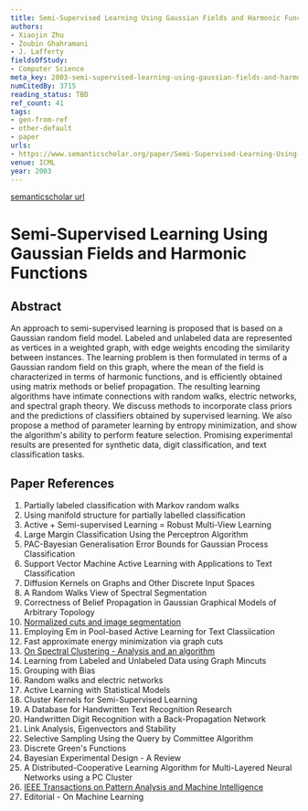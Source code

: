 ```yaml
---
title: Semi-Supervised Learning Using Gaussian Fields and Harmonic Functions
authors:
- Xiaojin Zhu
- Zoubin Ghahramani
- J. Lafferty
fieldsOfStudy:
- Computer Science
meta_key: 2003-semi-supervised-learning-using-gaussian-fields-and-harmonic-functions
numCitedBy: 3715
reading_status: TBD
ref_count: 41
tags:
- gen-from-ref
- other-default
- paper
urls:
- https://www.semanticscholar.org/paper/Semi-Supervised-Learning-Using-Gaussian-Fields-and-Zhu-Ghahramani/125842668eab7decac136db8a59d392dc5e4e395?sort=total-citations
venue: ICML
year: 2003
---
```


[semanticscholar url](https://www.semanticscholar.org/paper/Semi-Supervised-Learning-Using-Gaussian-Fields-and-Zhu-Ghahramani/125842668eab7decac136db8a59d392dc5e4e395?sort=total-citations)

# Semi-Supervised Learning Using Gaussian Fields and Harmonic Functions

## Abstract

An approach to semi-supervised learning is proposed that is based on a Gaussian random field model. Labeled and unlabeled data are represented as vertices in a weighted graph, with edge weights encoding the similarity between instances. The learning problem is then formulated in terms of a Gaussian random field on this graph, where the mean of the field is characterized in terms of harmonic functions, and is efficiently obtained using matrix methods or belief propagation. The resulting learning algorithms have intimate connections with random walks, electric networks, and spectral graph theory. We discuss methods to incorporate class priors and the predictions of classifiers obtained by supervised learning. We also propose a method of parameter learning by entropy minimization, and show the algorithm's ability to perform feature selection. Promising experimental results are presented for synthetic data, digit classification, and text classification tasks.

## Paper References

1. Partially labeled classification with Markov random walks
2. Using manifold structure for partially labelled classification
3. Active + Semi-supervised Learning = Robust Multi-View Learning
4. Large Margin Classification Using the Perceptron Algorithm
5. PAC-Bayesian Generalisation Error Bounds for Gaussian Process Classification
6. Support Vector Machine Active Learning with Applications to Text Classification
7. Diffusion Kernels on Graphs and Other Discrete Input Spaces
8. A Random Walks View of Spectral Segmentation
9. Correctness of Belief Propagation in Gaussian Graphical Models of Arbitrary Topology
10. [Normalized cuts and image segmentation](1997-normalized-cuts-and-image-segmentation)
11. Employing Em in Pool-based Active Learning for Text Classiication
12. Fast approximate energy minimization via graph cuts
13. [On Spectral Clustering - Analysis and an algorithm](2001-on-spectral-clustering-analysis-and-an-algorithm)
14. Learning from Labeled and Unlabeled Data using Graph Mincuts
15. Grouping with Bias
16. Random walks and electric networks
17. Active Learning with Statistical Models
18. Cluster Kernels for Semi-Supervised Learning
19. A Database for Handwritten Text Recognition Research
20. Handwritten Digit Recognition with a Back-Propagation Network
21. Link Analysis, Eigenvectors and Stability
22. Selective Sampling Using the Query by Committee Algorithm
23. Discrete Green's Functions
24. Bayesian Experimental Design - A Review
25. A Distributed-Cooperative Learning Algorithm for Multi-Layered Neural Networks using a PC Cluster
26. [IEEE Transactions on Pattern Analysis and Machine Intelligence](2004-ieee-transactions-on-pattern-analysis-and-machine-intelligence)
27. Editorial - On Machine Learning
